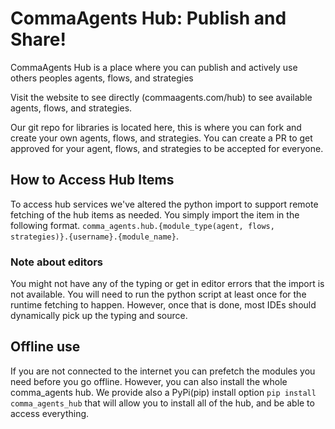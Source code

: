 # CommaAgents Hub: Publish and Share!
CommaAgents Hub is a place where you can publish and actively use others peoples agents, flows, and strategies

Visit the website to see directly (commaagents.com/hub) to see available agents, flows, and strategies. 

Our git repo for libraries is located here, this is where you can fork and create your own agents, flows, and strategies. You can create a PR to get approved for your agent, flows, and strategies to be accepted for everyone. 

## How to Access Hub Items
To access hub services we've altered the python import to support remote fetching of the hub items as needed. You simply import the item in the following format. `comma_agents.hub.{module_type(agent, flows, strategies)}.{username}.{module_name}`.

### Note about editors
You might not have any of the typing or get in editor errors that the import is not available. You will need to run the python script at least once for the runtime fetching to happen. However, once that is done, most IDEs should dynamically pick up the typing and source.

## Offline use
If you are not connected to the internet you can prefetch the modules you need before you go offline. However, you can also install the whole comma_agents hub. We provide also a PyPi(pip) install option `pip install comma_agents_hub` that will allow you to install all of the hub, and be able to access everything.

